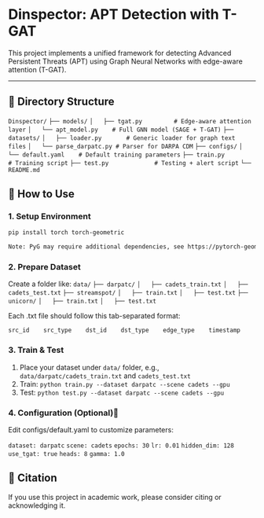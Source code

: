 # Dinspector: APT Detection with T-GAT

This project implements a unified framework for detecting Advanced Persistent Threats (APT) using Graph Neural Networks with edge-aware attention (T-GAT).

---
## 📁 Directory Structure

`Dinspector/`
`├── models/`
`│   ├── tgat.py         # Edge-aware attention layer`
`│   └── apt_model.py    # Full GNN model (SAGE + T-GAT)`
`├── datasets/`
`│   ├── loader.py       # Generic loader for graph text files`
`│   └── parse_darpatc.py # Parser for DARPA CDM`
`├── configs/`
`│   └── default.yaml    # Default training parameters`
`├── train.py            # Training script`
`├── test.py             # Testing + alert script`
`└── README.md`


## 🚀 How to Use

### 1. Setup Environment

```bash
pip install torch torch-geometric

Note: PyG may require additional dependencies, see https://pytorch-geometric.readthedocs.io/en/latest/notes/installation.html

```

### 2. Prepare Dataset
Create a folder like:
    `data/`
`├── darpatc/`
`│   ├── cadets_train.txt`
`│   ├── cadets_test.txt`
`├── streamspot/`
`│   ├── train.txt`
`│   ├── test.txt`
`├── unicorn/`
`│   ├── train.txt`
`│   ├── test.txt`

Each .txt file should follow this tab-separated format:

`src_id    src_type    dst_id    dst_type    edge_type    timestamp`


### 3. Train & Test
1. Place your dataset under `data/` folder, e.g., `data/darpatc/cadets_train.txt` and `cadets_test.txt`
2. Train: `python train.py --dataset darpatc --scene cadets --gpu`
3. Test: `python test.py --dataset darpatc --scene cadets --gpu`


### 4.  Configuration (Optional)🧩

Edit configs/default.yaml to customize parameters:

`dataset: darpatc`
`scene: cadets`
`epochs: 30`
`lr: 0.01`
`hidden_dim: 128`
`use_tgat: true`
`heads: 8`
`gamma: 1.0`

## 📢 Citation

If you use this project in academic work, please consider citing or acknowledging it.